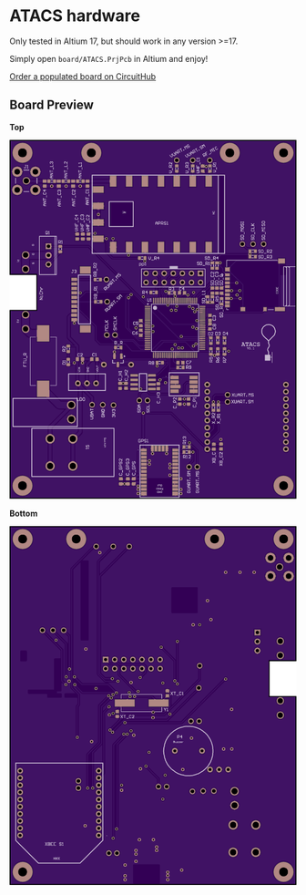 # ATACS hardware
Only tested in Altium 17, but should work in any version >=17. 

Simply open `board/ATACS.PrjPcb` in Altium and enjoy!

[Order a populated board on CircuitHub](https://circuithub.com/projects/MBuRST/ATACS/revisions/24389)

## Board Preview
**Top**

![Top](top.png)

**Bottom**

![Bottom](bottom.png)
